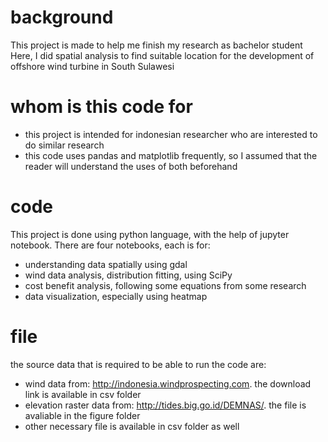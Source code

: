# background
This project is made to help me finish my research as bachelor student
Here, I did spatial analysis to find suitable location for the development of offshore wind turbine in South Sulawesi

# whom is this code for
- this project is intended for indonesian researcher who are interested to do similar research
- this code uses pandas and matplotlib frequently, so I assumed that the reader will understand the uses of both beforehand

# code
This project is done using python language, with the help of jupyter notebook.
There are four notebooks, each is for: 
- understanding data spatially using gdal
- wind data analysis, distribution fitting, using SciPy
- cost benefit analysis, following some equations from some research
- data visualization, especially using heatmap

# file
the source data that is required to be able to run the code are:
- wind data from: http://indonesia.windprospecting.com. the download link is available in csv folder
- elevation raster data from: http://tides.big.go.id/DEMNAS/. the file is avaliable in the figure folder
- other necessary file is available in csv folder as well
